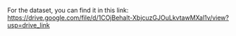 For the dataset, you can find it in this link: https://drive.google.com/file/d/1COjBehalt-XbjcuzGJOuLkvtawMXal1v/view?usp=drive_link
